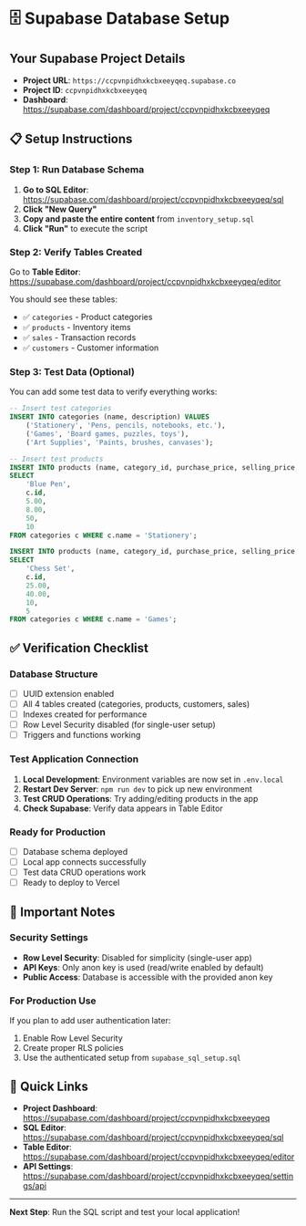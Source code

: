 # 🗄️ Supabase Database Setup

## Your Supabase Project Details
- **Project URL**: `https://ccpvnpidhxkcbxeeyqeq.supabase.co`
- **Project ID**: `ccpvnpidhxkcbxeeyqeq`
- **Dashboard**: https://supabase.com/dashboard/project/ccpvnpidhxkcbxeeyqeq

## 📋 Setup Instructions

### Step 1: Run Database Schema
1. **Go to SQL Editor**: https://supabase.com/dashboard/project/ccpvnpidhxkcbxeeyqeq/sql
2. **Click "New Query"**
3. **Copy and paste the entire content** from `inventory_setup.sql`
4. **Click "Run"** to execute the script

### Step 2: Verify Tables Created
Go to **Table Editor**: https://supabase.com/dashboard/project/ccpvnpidhxkcbxeeyqeq/editor

You should see these tables:
- ✅ `categories` - Product categories
- ✅ `products` - Inventory items
- ✅ `sales` - Transaction records  
- ✅ `customers` - Customer information

### Step 3: Test Data (Optional)
You can add some test data to verify everything works:

```sql
-- Insert test categories
INSERT INTO categories (name, description) VALUES 
    ('Stationery', 'Pens, pencils, notebooks, etc.'),
    ('Games', 'Board games, puzzles, toys'),
    ('Art Supplies', 'Paints, brushes, canvases');

-- Insert test products
INSERT INTO products (name, category_id, purchase_price, selling_price, stock_quantity, min_stock_level) 
SELECT 
    'Blue Pen',
    c.id,
    5.00,
    8.00,
    50,
    10
FROM categories c WHERE c.name = 'Stationery';

INSERT INTO products (name, category_id, purchase_price, selling_price, stock_quantity, min_stock_level) 
SELECT 
    'Chess Set',
    c.id,
    25.00,
    40.00,
    10,
    5
FROM categories c WHERE c.name = 'Games';
```

## ✅ Verification Checklist

### Database Structure
- [ ] UUID extension enabled
- [ ] All 4 tables created (categories, products, customers, sales)
- [ ] Indexes created for performance
- [ ] Row Level Security disabled (for single-user setup)
- [ ] Triggers and functions working

### Test Application Connection
1. **Local Development**: Environment variables are now set in `.env.local`
2. **Restart Dev Server**: `npm run dev` to pick up new environment
3. **Test CRUD Operations**: Try adding/editing products in the app
4. **Check Supabase**: Verify data appears in Table Editor

### Ready for Production
- [ ] Database schema deployed
- [ ] Local app connects successfully
- [ ] Test data CRUD operations work
- [ ] Ready to deploy to Vercel

## 🚨 Important Notes

### Security Settings
- **Row Level Security**: Disabled for simplicity (single-user app)
- **API Keys**: Only anon key is used (read/write enabled by default)
- **Public Access**: Database is accessible with the provided anon key

### For Production Use
If you plan to add user authentication later:
1. Enable Row Level Security
2. Create proper RLS policies
3. Use the authenticated setup from `supabase_sql_setup.sql`

## 🔗 Quick Links
- **Project Dashboard**: https://supabase.com/dashboard/project/ccpvnpidhxkcbxeeyqeq
- **SQL Editor**: https://supabase.com/dashboard/project/ccpvnpidhxkcbxeeyqeq/sql
- **Table Editor**: https://supabase.com/dashboard/project/ccpvnpidhxkcbxeeyqeq/editor
- **API Settings**: https://supabase.com/dashboard/project/ccpvnpidhxkcbxeeyqeq/settings/api

---

**Next Step**: Run the SQL script and test your local application!